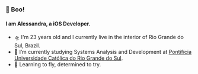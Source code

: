 ### 👻 Boo! 
#### I am Alessandra, a iOS Developer.
  - 🛸 I'm 23 years old and I currently live in the interior of Rio Grande do Sul, Brazil.
  - 🔭 I’m currently studying Systems Analysis and Development at [Pontifícia Universidade Católica do Rio Grande do Sul](https://www.pucrs.br/).
  - 🦾 Learning to fly, determined to try.

